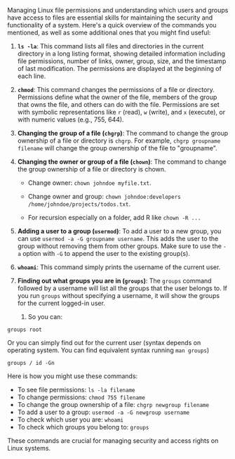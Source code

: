 
Managing Linux file permissions and understanding which users and groups have access to files are essential skills for maintaining the security and functionality of a system. Here's a quick overview of the commands you mentioned, as well as some additional ones that you might find useful:

1. **`ls -la`**: This command lists all files and directories in the current directory in a long listing format, showing detailed information including file permissions, number of links, owner, group, size, and the timestamp of last modification. The permissions are displayed at the beginning of each line.

2. **`chmod`**: This command changes the permissions of a file or directory. Permissions define what the owner of the file, members of the group that owns the file, and others can do with the file. Permissions are set with symbolic representations like `r` (read), `w` (write), and `x` (execute), or with numeric values (e.g., 755, 644).

3. **Changing the group of a file (`chgrp`)**: The command to change the group ownership of a file or directory is `chgrp`. For example, `chgrp groupname filename` will change the group ownership of the file to "groupname".
   
4. **Changing the owner or group of a file (`chown`)**: The command to change the group ownership of a file or directory is chown. 

	- Change owner: `chown johndoe myfile.txt`. 
	- Change owner and group: `chown johndoe:developers /home/johndoe/projects/todos.txt`. 
	  
	- For recursion especially on a folder, add R like `chown -R ...`

5. **Adding a user to a group (`usermod`)**: To add a user to a new group, you can use `usermod -a -G groupname username`. This adds the user to the group without removing them from other groups. Make sure to use the `-a` option with `-G` to append the user to the existing group(s).

6. **`whoami`**: This command simply prints the username of the current user.

7. **Finding out what groups you are in (`groups`)**: The `groups` command followed by a username will list all the groups that the user belongs to. If you run `groups` without specifying a username, it will show the groups for the current logged-in user.
	1. So you can:
```
groups root
```

Or you can simply find out for the current user (syntax depends on operating system. You can find equivalent syntax running `man groups`)
```
groups / id -Gn
```

Here is how you might use these commands:
- To see file permissions: `ls -la filename`
- To change permissions: `chmod 755 filename`
- To change the group ownership of a file: `chgrp newgroup filename`
- To add a user to a group: `usermod -a -G newgroup username`
- To check which user you are: `whoami`
- To check which groups you belong to: `groups`

These commands are crucial for managing security and access rights on Linux systems.